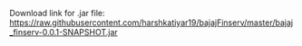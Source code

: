 Download link for .jar file: https://raw.githubusercontent.com/harshkatiyar19/bajajFinserv/master/bajaj_finserv-0.0.1-SNAPSHOT.jar 
